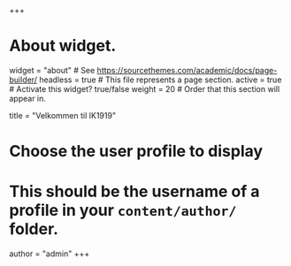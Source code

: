 +++
# About widget.
widget = "about"  # See https://sourcethemes.com/academic/docs/page-builder/
headless = true  # This file represents a page section.
active = true  # Activate this widget? true/false
weight = 20  # Order that this section will appear in.

title = "Velkommen til IK1919"

# Choose the user profile to display
# This should be the username of a profile in your `content/author/` folder.
author = "admin"
+++